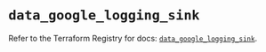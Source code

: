 # `data_google_logging_sink`

Refer to the Terraform Registry for docs: [`data_google_logging_sink`](https://registry.terraform.io/providers/hashicorp/google/6.11.1/docs/data-sources/logging_sink).

